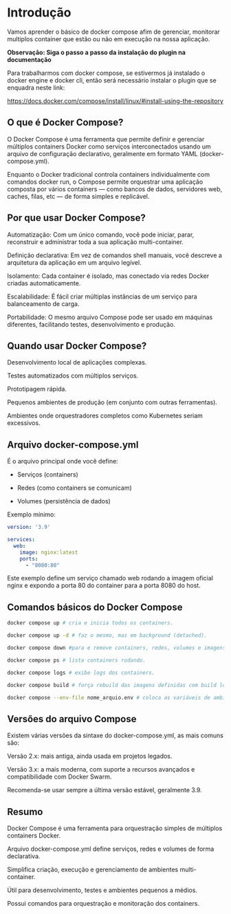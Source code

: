 # Introdução
Vamos aprender o básico de docker compose  afim de gerenciar, monitorar multiplos container que estão ou não em execução na nossa aplicação.

**Observação: Siga o passo a passo da instalação do plugin na documentação**

Para trabalharmos com docker compose, se estivermos já instalado o docker engine e docker cli, então será necessário instalar o plugin que se enquadra neste link:

https://docs.docker.com/compose/install/linux/#install-using-the-repository
 
## O que é Docker Compose?

O Docker Compose é uma ferramenta que permite definir e gerenciar múltiplos containers Docker como serviços interconectados usando um arquivo de configuração declarativo, geralmente em formato YAML (docker-compose.yml).

Enquanto o Docker tradicional controla containers individualmente com comandos docker run, o Compose permite orquestrar uma aplicação composta por vários containers — como bancos de dados, servidores web, caches, filas, etc — de forma simples e replicável.

## Por que usar Docker Compose?

Automatização: Com um único comando, você pode iniciar, parar, reconstruir e administrar toda a sua aplicação multi-container.

Definição declarativa: Em vez de comandos shell manuais, você descreve a arquitetura da aplicação em um arquivo legível.

Isolamento: Cada container é isolado, mas conectado via redes Docker criadas automaticamente.

Escalabilidade: É fácil criar múltiplas instâncias de um serviço para balanceamento de carga.

Portabilidade: O mesmo arquivo Compose pode ser usado em máquinas diferentes, facilitando testes, desenvolvimento e produção.

## Quando usar Docker Compose?

Desenvolvimento local de aplicações complexas.

Testes automatizados com múltiplos serviços.

Prototipagem rápida.

Pequenos ambientes de produção (em conjunto com outras ferramentas).

Ambientes onde orquestradores completos como Kubernetes seriam excessivos.

## Arquivo docker-compose.yml

É o arquivo principal onde você define:

- Serviços (containers)

- Redes (como containers se comunicam)

- Volumes (persistência de dados)

Exemplo mínimo:

```yaml
version: '3.9'

services:
  web:
    image: nginx:latest
    ports:
      - "8080:80"
```

Este exemplo define um serviço chamado web rodando a imagem oficial nginx e expondo a porta 80 do container para a porta 8080 do host.

## Comandos básicos do Docker Compose

```bash
docker compose up # cria e inicia todos os containers.

docker compose up -d # faz o mesmo, mas em background (detached).

docker compose down #para e remove containers, redes, volumes e imagens criadas.

docker compose ps # lista containers rodando.

docker compose logs # exibe logs dos containers.

docker compose build # força rebuild das imagens definidas com build local.

docker compose --env-file nome_arquio.env # coloca as variáveis de ambiente no docker-compose
```

## Versões do arquivo Compose

Existem várias versões da sintaxe do docker-compose.yml, as mais comuns são:

Versão 2.x: mais antiga, ainda usada em projetos legados.

Versão 3.x: a mais moderna, com suporte a recursos avançados e compatibilidade com Docker Swarm.

Recomenda-se usar sempre a última versão estável, geralmente 3.9.

## Resumo

Docker Compose é uma ferramenta para orquestração simples de múltiplos containers Docker.

Arquivo docker-compose.yml define serviços, redes e volumes de forma declarativa.

Simplifica criação, execução e gerenciamento de ambientes multi-container.

Útil para desenvolvimento, testes e ambientes pequenos a médios.

Possui comandos para orquestração e monitoração dos containers.